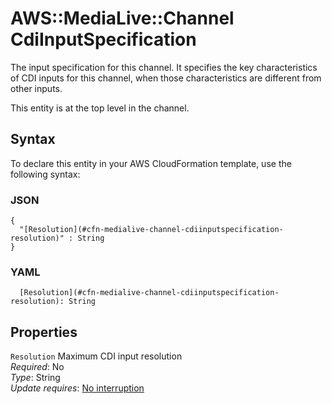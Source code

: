 # AWS::MediaLive::Channel CdiInputSpecification<a name="aws-properties-medialive-channel-cdiinputspecification"></a>

The input specification for this channel\. It specifies the key characteristics of CDI inputs for this channel, when those characteristics are different from other inputs\.

This entity is at the top level in the channel\.

## Syntax<a name="aws-properties-medialive-channel-cdiinputspecification-syntax"></a>

To declare this entity in your AWS CloudFormation template, use the following syntax:

### JSON<a name="aws-properties-medialive-channel-cdiinputspecification-syntax.json"></a>

```
{
  "[Resolution](#cfn-medialive-channel-cdiinputspecification-resolution)" : String
}
```

### YAML<a name="aws-properties-medialive-channel-cdiinputspecification-syntax.yaml"></a>

```
  [Resolution](#cfn-medialive-channel-cdiinputspecification-resolution): String
```

## Properties<a name="aws-properties-medialive-channel-cdiinputspecification-properties"></a>

`Resolution` <a name="cfn-medialive-channel-cdiinputspecification-resolution"></a>
Maximum CDI input resolution  
_Required_: No  
_Type_: String  
_Update requires_: [No interruption](https://docs.aws.amazon.com/AWSCloudFormation/latest/UserGuide/using-cfn-updating-stacks-update-behaviors.html#update-no-interrupt)
